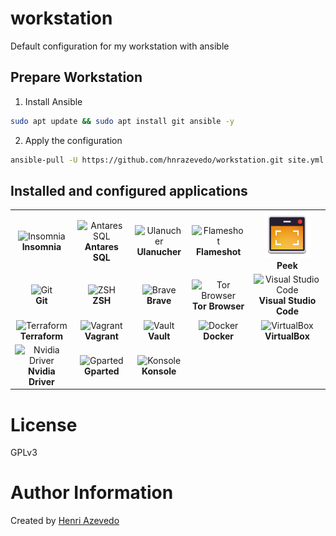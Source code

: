 # workstation
Default configuration for my workstation with ansible

## Prepare Workstation

1. Install Ansible
```bash
sudo apt update && sudo apt install git ansible -y
```

2. Apply the configuration
```bash
ansible-pull -U https://github.com/hnrazevedo/workstation.git site.yml
```

## Installed and configured applications
<table>
  <tr>
    <td align="center">
      <img src="https://raw.githubusercontent.com/get-icon/geticon/master/icons/insomnia.svg" width="75px;" height="75px;" alt="Insomnia" /><br /><b>Insomnia</b>
    </td>
    <td align="center">
      <img src="https://antares-sql.app/_nuxt/logo.3ded7749.png" width="75px;" height="75px;" alt="Antares SQL" /><br /><b>Antares SQL</b>
    </td>
    <td align="center">
      <img src="https://icons.iconarchive.com/icons/papirus-team/papirus-apps/256/ulauncher-icon.png" width="75px;" height="75px;" alt="Ulanucher" /><br /><b>Ulanucher</b>
    </td>
    <td align="center">
      <img src="https://dashboard.snapcraft.io/site_media/appmedia/2020/09/flameshot.svg.png" width="75px;" height="75px;" alt="Flameshot" /><br /><b>Flameshot</b>
    </td>
    <td align="center">
      <img src="https://raw.githubusercontent.com/phw/peek/main/data/icons/com.uploadedlobster.peek.svg" width="75px;" height="75px;" alt="Peek" /><br /><b>Peek</b>
    </td>
  </tr>
  <tr>
    <td align="center">
      <img src="https://www.vectorlogo.zone/logos/git-scm/git-scm-icon.svg" width="75px;" height="75px;" alt="Git" /><br /><b>Git</b>
    </td>
    <td align="center">
      <img src="https://cdn.pixabay.com/photo/2022/05/03/17/44/zsh-7172337_960_720.png" width="75px;" height="75px;" alt="ZSH" /><br /><b>ZSH</b>
    </td>
    <td align="center">
      <img src="https://www.vectorlogo.zone/logos/brave/brave-icon.svg" width="75px;" height="75px;" alt="Brave" /><br /><b>Brave</b>
    </td>
    <td align="center">
      <img src="https://www.vectorlogo.zone/logos/torproject/torproject-icon.svg" width="75px;" height="75px;" alt="Tor Browser" /><br /><b>Tor Browser</b>
    </td>
    <td align="center">
      <img src="https://www.vectorlogo.zone/logos/visualstudio_code/visualstudio_code-icon.svg" width="75px;" height="75px;" alt="Visual Studio Code" /><br /><b>Visual Studio Code</b>
    </td>
  </tr>
  <tr>
    <td align="center">
      <img src="https://www.vectorlogo.zone/logos/terraformio/terraformio-icon.svg" width="75px;" height="75px;" alt="Terraform" /><br /><b>Terraform</b>
    </td>
    <td align="center">
      <img src="https://www.vectorlogo.zone/logos/vagrantup/vagrantup-icon.svg" width="75px;" height="75px;" alt="Vagrant" /><br /><b>Vagrant</b>
    </td>
    <td align="center">
      <img src="https://www.vectorlogo.zone/logos/vaultproject/vaultproject-icon.svg" width="75px;" height="75px;" alt="Vault" /><br /><b>Vault</b>
    </td>
    <td align="center">
      <img src="https://www.vectorlogo.zone/logos/docker/docker-tile.svg" width="75px;" height="75px;" alt="Docker" /><br /><b>Docker</b>
    </td>
    <td align="center">
      <img src="https://www.vectorlogo.zone/logos/virtualbox/virtualbox-icon.svg" width="75px;" height="75px;" alt="VirtualBox" /><br /><b>VirtualBox</b>
    </td>
  </tr>
  <tr>
    <td align="center">
      <img src="https://www.vectorlogo.zone/logos/nvidia/nvidia-icon.svg" width="75px;" height="75px;" alt="Nvidia Driver" /><br /><b>Nvidia Driver</b>
    </td>
    <td align="center">
      <img src="https://upload.wikimedia.org/wikipedia/commons/7/71/Scalable_gparted.svg" width="75px;" height="75px;" alt="Gparted" /><br /><b>Gparted</b>
    </td>
    <td align="center">
      <img src="https://upload.wikimedia.org/wikipedia/commons/5/51/Windows_Terminal_logo.svg" width="75px;" height="75px;" alt="Konsole" /><br /><b>Konsole</b>
    </td>
  </tr>
</table>


# License
GPLv3

# Author Information
Created by [Henri Azevedo](https://hazevedo.dev)
